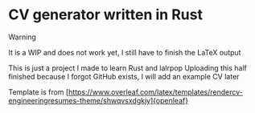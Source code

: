 # CV generator written in Rust

> [!WARNING]  
> It is a WIP and does not work yet, I still have to finish the LaTeX output

This is just a project I made to learn Rust and lalrpop
Uploading this half finished because I forgot GitHub exists, I will add an example CV later

Template is from [https://www.overleaf.com/latex/templates/rendercv-engineeringresumes-theme/shwqvsxdgkjy]{openleaf}
